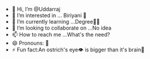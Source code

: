 - 👋 Hi, I’m @Uddarraj
- 👀 I’m interested in ... Biriyani 🤤
- 🌱 I’m currently learning ...Degree🧑‍🎓
- 💞️ I’m looking to collaborate on ...No idea
- 📫 How to reach me ...What's the need?
- 😄 Pronouns: 🌟
- ⚡ Fun fact:An ostrich's eye👁️ is bigger than it's brain🧠

<!---
Uddarraj/Uddarraj is a ✨ special ✨ repository because its `README.md` (this file) appears on your GitHub profile.
You can click the Preview link to take a look at your changes.
--->
